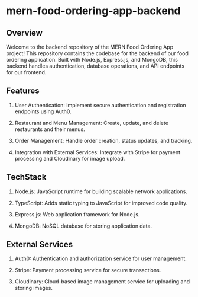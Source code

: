 # mern-food-ordering-app-backend

## Overview
Welcome to the backend repository of the MERN Food Ordering App project! This repository contains the codebase for the backend of our food ordering application. Built with Node.js, Express.js, and MongoDB, this backend handles authentication, database operations, and API endpoints for our frontend.

## Features
1. User Authentication: Implement secure authentication and registration endpoints using Auth0.
   
2. Restaurant and Menu Management: Create, update, and delete restaurants and their menus.

3. Order Management: Handle order creation, status updates, and tracking.

4. Integration with External Services: Integrate with Stripe for payment processing and Cloudinary for image upload.
   
## TechStack
1. Node.js: JavaScript runtime for building scalable network applications.

2. TypeScript: Adds static typing to JavaScript for improved code quality.

3. Express.js: Web application framework for Node.js.

4. MongoDB: NoSQL database for storing application data.

## External Services
1. Auth0: Authentication and authorization service for user management.

2. Stripe: Payment processing service for secure transactions.

3. Cloudinary: Cloud-based image management service for uploading and storing images.
